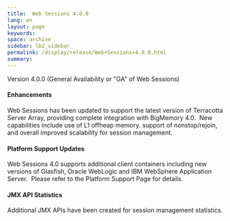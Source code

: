```yaml
---
title:  Web Sessions 4.0.0  
lang: en
layout: page
keywords:
space: archive
sidebar: lb2_sidebar
permalink: /display/release/Web+Sessions+4.0.0.html
summary:
---
```


Version 4.0.0 (General Availability or "GA" of Web Sessions) 

#### Enhancements

Web Sessions has been updated to support the latest version of Terracotta Server Array, providing complete integration with BigMemory 4.0.  New capabilities include use of L1 offheap memory. support of nonstop/rejoin, and overall improved scalability for session management.

#### Platform Support Updates

Web Sessions 4.0 supports additional client containers including new versions of Glasfish, Oracle WebLogic and IBM WebSphere Application Server.  Please refer to the Platform Support Page for details.

#### JMX API Statistics

Additional JMX APIs have been created for session management statistics.


